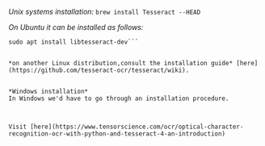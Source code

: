 *Unix systems installation:*
`brew install Tesseract --HEAD`


*On Ubuntu it can be installed as follows:*
```sudo apt install tesseract-ocr
sudo apt install libtesseract-dev```


*on another Linux distribution,consult the installation guide* [here](https://github.com/tesseract-ocr/tesseract/wiki).


*Windows installation*
In Windows we'd have to go through an installation procedure.



Visit [here](https://www.tensorscience.com/ocr/optical-character-recognition-ocr-with-python-and-tesseract-4-an-introduction)
